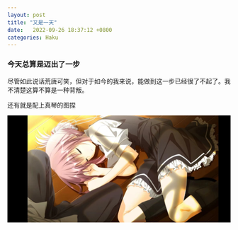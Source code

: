 ```yaml
---
layout: post
title: "又是一天"
date:   2022-09-26 18:37:12 +0800
categories: Haku
---
```


### 今天总算是迈出了一步

尽管如此说话荒唐可笑，但对于如今的我来说，能做到这一步已经很了不起了。我不清楚这算不算是一种背叛。

还有就是配上真琴的图捏

![makoto](https://raw.githubusercontent.com/Haku060/haku060.gitHub.io/main/_pics/2022092701.jpg)


